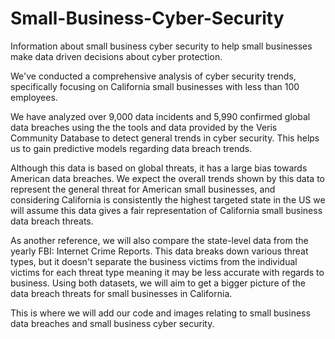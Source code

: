 # Small-Business-Cyber-Security
Information about small business cyber security to help small businesses make data driven decisions about cyber protection. 

We've conducted a comprehensive analysis of cyber security trends, specifically focusing on California small businesses with less than 100 employees. 

We have analyzed over 9,000 data incidents and 5,990 confirmed global data breaches using the the tools and data provided by the Veris Community Database to detect general trends in cyber security. This helps us to gain 
predictive models regarding data breach trends. 

Although this data is based on global threats, it has a large bias towards American data breaches. We expect the overall trends shown by this data to represent the general threat for American small businesses, and considering California is consistently the highest targeted state in the US we will assume this data gives a fair representation of California small business data breach threats. 

As another reference, we will also compare the state-level data from the yearly FBI: Internet Crime Reports. This data breaks down various threat types, but it doesn't separate the business victims from the individual victims for each threat type meaning it may be less accurate with regards to business. Using both datasets, we will aim to get a bigger picture of the data breach threats for small businesses in California.

This is where we will add our code and images relating to small business data breaches and small business cyber security. 


